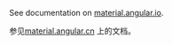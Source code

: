 See documentation on [material.angular.io](https://material.angular.io/).

参见[material.angular.cn](https://material.angular.cn/) 上的文档。
